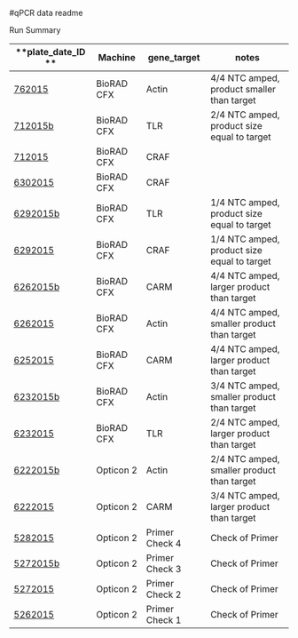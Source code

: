 #qPCR data readme

Run Summary

| **plate_date_ID **       | **Machine**    | **gene_target**    | **notes**                                       |
|----------------------|------------|----------------|---------------------------------------------|
| [762015][762015]     | BioRAD CFX | Actin          | 4/4 NTC amped, product smaller than target  |
| [712015b][712015b]   | BioRAD CFX | TLR            | 2/4 NTC amped, product size equal to target |
| [712015][712015]     | BioRAD CFX | CRAF           |                                             |
| [6302015][6302015]   | BioRAD CFX | CRAF           |                                             |
| [6292015b][6292015b] | BioRAD CFX | TLR            | 1/4 NTC amped, product size equal to target |
| [6292015][6292015]   | BioRAD CFX | CRAF           | 1/4 NTC amped, product size equal to target |
| [6262015b][6262015b] | BioRAD CFX | CARM           | 4/4 NTC amped, larger product than target   |
| [6262015][6262015]   | BioRAD CFX | Actin          | 4/4 NTC amped, smaller product than target  |
| [6252015][6252015]   | BioRAD CFX | CARM           | 4/4 NTC amped, larger product than target   |
| [6232015b][6232015b] | BioRAD CFX | Actin          | 3/4 NTC amped, smaller product than target  |
| [6232015][6232015]   | BioRAD CFX | TLR            | 2/4 NTC amped, larger product than target   |
| [6222015b][6222015b] | Opticon 2  | Actin          | 2/4 NTC amped, smaller product than target  |
| [6222015][6222015]   | Opticon 2  | CARM           | 3/4 NTC amped, larger product than target   |
| [5282015][5282015]   | Opticon 2  | Primer Check 4 | Check of Primer                             |
| [5272015b][5272015b] | Opticon 2  | Primer Check 3 | Check of Primer                             |
| [5272015][5272015]   | Opticon 2  | Primer Check 2 | Check of Primer                             |
| [5262015][5262015]   | Opticon 2  | Primer Check 1 | Check of Primer                             |


[762015]: https://github.com/jheare/Resilience-Project/tree/master/qPCR%20data/762015
[712015b]: https://github.com/jheare/Resilience-Project/tree/master/qPCR%20data/712015b
[712015]: https://github.com/jheare/Resilience-Project/tree/master/qPCR%20data/712015
[6302015]: https://github.com/jheare/Resilience-Project/tree/master/qPCR%20data/6302015
[6292015b]: https://github.com/jheare/Resilience-Project/tree/master/qPCR%20data/6292015b
[6292015]: https://github.com/jheare/Resilience-Project/tree/master/qPCR%20data/6292015
[6262015b]: https://github.com/jheare/Resilience-Project/tree/master/qPCR%20data/6262015b
[6262015]: https://github.com/jheare/Resilience-Project/tree/master/qPCR%20data/6262015
[6252015]: https://github.com/jheare/Resilience-Project/tree/master/qPCR%20data/6252015
[6232015b]: https://github.com/jheare/Resilience-Project/tree/master/qPCR%20data/6232015b
[6232015]: https://github.com/jheare/Resilience-Project/tree/master/qPCR%20data/6232015
[6222015b]: https://github.com/jheare/Resilience-Project/tree/master/qPCR%20data/6222015b
[6222015]: https://github.com/jheare/Resilience-Project/tree/master/qPCR%20data/6222015
[5282015]: https://github.com/jheare/Resilience-Project/tree/master/qPCR%20data/5282015
[5272015b]: https://github.com/jheare/Resilience-Project/tree/master/qPCR%20data/5272015b
[5272015]: https://github.com/jheare/Resilience-Project/tree/master/qPCR%20data/5272015
[5262015]: https://github.com/jheare/Resilience-Project/tree/master/qPCR%20data/5262015
